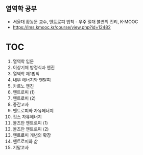 ## 열역학 공부
- 서울대 황농문 교수, 엔트로피 법칙 - 우주 절대 불변의 진리, K-MOOC
- https://lms.kmooc.kr/course/view.php?id=12482

# TOC
1. 열역학 입문
2. 이상기체 방정식과 엔진
3. 열역학 제1법칙
4. 내부 에너지와 엔탈피
5. 카르노 엔진
6. 엔트로피 (1)
7. 엔트로피 (2)
8. 중간고사
9. 엔트로피와 자유에너지
10. 깁스 자유에너지
11. 볼츠만 엔트로피 (1)
12. 볼츠만 엔트로피 (2)
13. 엔트로피 개념의 확장
14. 엔트로피와 삶
15. 기말고사








